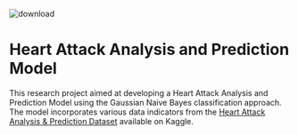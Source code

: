 ![download](https://github.com/raghdaneiazyy6/Heart-Attack-Prediction-Model/assets/96526181/588f89ff-7a2a-45a9-92a9-9f058d12d431)

# Heart Attack Analysis and Prediction Model

This research project aimed at developing a Heart Attack Analysis and Prediction Model using the Gaussian Naive Bayes classification approach. The model incorporates various data indicators from the [Heart Attack Analysis & Prediction Dataset](https://www.kaggle.com/datasets/rashikrahmanpritom/heart-attack-analysis-prediction-dataset) available on Kaggle.
